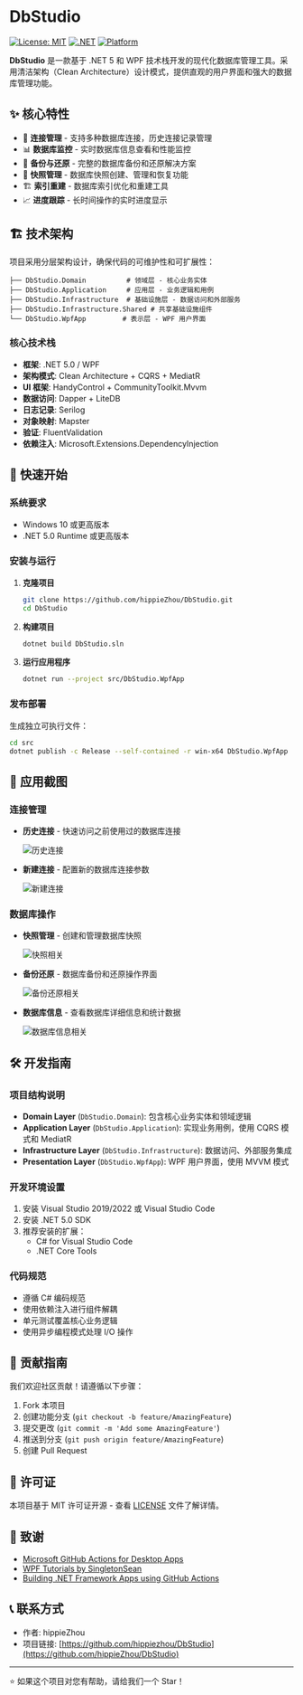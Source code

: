 # DbStudio

[![License: MIT](https://img.shields.io/badge/License-MIT-yellow.svg)](https://opensource.org/licenses/MIT)
[![.NET](https://img.shields.io/badge/.NET-5.0-blue.svg)](https://dotnet.microsoft.com/download/dotnet/5.0)
[![Platform](https://img.shields.io/badge/Platform-Windows-lightgrey.svg)](https://www.microsoft.com/windows)

**DbStudio** 是一款基于 .NET 5 和 WPF 技术栈开发的现代化数据库管理工具。采用清洁架构（Clean Architecture）设计模式，提供直观的用户界面和强大的数据库管理功能。

## ✨ 核心特性

- 🔗 **连接管理** - 支持多种数据库连接，历史连接记录管理
- 📊 **数据库监控** - 实时数据库信息查看和性能监控
- 💾 **备份与还原** - 完整的数据库备份和还原解决方案
- 📸 **快照管理** - 数据库快照创建、管理和恢复功能
- 🏗️ **索引重建** - 数据库索引优化和重建工具
- 📈 **进度跟踪** - 长时间操作的实时进度显示

## 🏗️ 技术架构

项目采用分层架构设计，确保代码的可维护性和可扩展性：

```
├── DbStudio.Domain          # 领域层 - 核心业务实体
├── DbStudio.Application     # 应用层 - 业务逻辑和用例
├── DbStudio.Infrastructure  # 基础设施层 - 数据访问和外部服务
├── DbStudio.Infrastructure.Shared # 共享基础设施组件
└── DbStudio.WpfApp         # 表示层 - WPF 用户界面
```

### 核心技术栈

- **框架**: .NET 5.0 / WPF
- **架构模式**: Clean Architecture + CQRS + MediatR
- **UI 框架**: HandyControl + CommunityToolkit.Mvvm
- **数据访问**: Dapper + LiteDB
- **日志记录**: Serilog
- **对象映射**: Mapster
- **验证**: FluentValidation
- **依赖注入**: Microsoft.Extensions.DependencyInjection

## 🚀 快速开始

### 系统要求

- Windows 10 或更高版本
- .NET 5.0 Runtime 或更高版本

### 安装与运行

1. **克隆项目**

   ```bash
   git clone https://github.com/hippieZhou/DbStudio.git
   cd DbStudio
   ```

2. **构建项目**

   ```bash
   dotnet build DbStudio.sln
   ```

3. **运行应用程序**
   ```bash
   dotnet run --project src/DbStudio.WpfApp
   ```

### 发布部署

生成独立可执行文件：

```bash
cd src
dotnet publish -c Release --self-contained -r win-x64 DbStudio.WpfApp
```

## 📸 应用截图

### 连接管理

- **历史连接** - 快速访问之前使用过的数据库连接

  ![历史连接](/images/Snipaste_2022-01-14_13-56-48.png)

- **新建连接** - 配置新的数据库连接参数

  ![新建连接](/images/Snipaste_2022-01-14_13-57-21.png)

### 数据库操作

- **快照管理** - 创建和管理数据库快照

  ![快照相关](/images/Snipaste_2022-01-14_13-57-35.png)

- **备份还原** - 数据库备份和还原操作界面

  ![备份还原相关](/images/Snipaste_2022-01-14_13-57-53.png)

- **数据库信息** - 查看数据库详细信息和统计数据

  ![数据库信息相关](/images/Snipaste_2022-01-14_13-58-02.png)

## 🛠️ 开发指南

### 项目结构说明

- **Domain Layer** (`DbStudio.Domain`): 包含核心业务实体和领域逻辑
- **Application Layer** (`DbStudio.Application`): 实现业务用例，使用 CQRS 模式和 MediatR
- **Infrastructure Layer** (`DbStudio.Infrastructure`): 数据访问、外部服务集成
- **Presentation Layer** (`DbStudio.WpfApp`): WPF 用户界面，使用 MVVM 模式

### 开发环境设置

1. 安装 Visual Studio 2019/2022 或 Visual Studio Code
2. 安装 .NET 5.0 SDK
3. 推荐安装的扩展：
   - C# for Visual Studio Code
   - .NET Core Tools

### 代码规范

- 遵循 C# 编码规范
- 使用依赖注入进行组件解耦
- 单元测试覆盖核心业务逻辑
- 使用异步编程模式处理 I/O 操作

## 🤝 贡献指南

我们欢迎社区贡献！请遵循以下步骤：

1. Fork 本项目
2. 创建功能分支 (`git checkout -b feature/AmazingFeature`)
3. 提交更改 (`git commit -m 'Add some AmazingFeature'`)
4. 推送到分支 (`git push origin feature/AmazingFeature`)
5. 创建 Pull Request

## 📄 许可证

本项目基于 MIT 许可证开源 - 查看 [LICENSE](LICENSE) 文件了解详情。

## 🙏 致谢

- [Microsoft GitHub Actions for Desktop Apps](https://github.com/microsoft/github-actions-for-desktop-apps)
- [WPF Tutorials by SingletonSean](https://github.com/SingletonSean/wpf-tutorials)
- [Building .NET Framework Apps using GitHub Actions](https://timheuer.com/blog/building-net-framework-apps-using-github-actions/)

## 📞 联系方式

- 作者: hippieZhou
- 项目链接: [https://github.com/hippiezhou/DbStudio](https://github.com/hippieZhou/DbStudio)

---

⭐ 如果这个项目对您有帮助，请给我们一个 Star！
